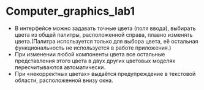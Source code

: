 # Computer_graphics_lab1
 - В интерфейсе можно задавать точные цвета (поля ввода), выбирать цвета из общей палитры, расположенной справа, плавно изменять цвета.(Палитра используется только для выбора цвета, её остальная функциональность не используется в работе приложения.)</br>
 - При изменении любой компоненты цвета все остальные представления этого цвета в двух других цветовых моделях пересчитываются автоматически.</br>
 - При «некорректных цветах» выдаётся предупреждение в текстовой области, расположенной внизу окна.</br>
